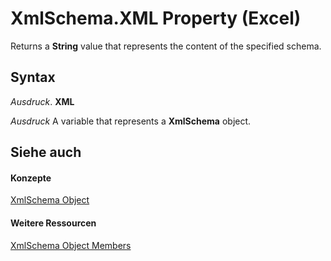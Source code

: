 
# XmlSchema.XML Property (Excel)

Returns a  **String** value that represents the content of the specified schema.


## Syntax

 _Ausdruck_. **XML**

 _Ausdruck_ A variable that represents a **XmlSchema** object.


## Siehe auch


#### Konzepte


[XmlSchema Object](61a9b9be-fe04-fe6a-51c7-14b6c7232dca.md)
#### Weitere Ressourcen


[XmlSchema Object Members](http://msdn.microsoft.com/library/884318da-1fd2-6487-2c04-4d87942e08b1%28Office.15%29.aspx)